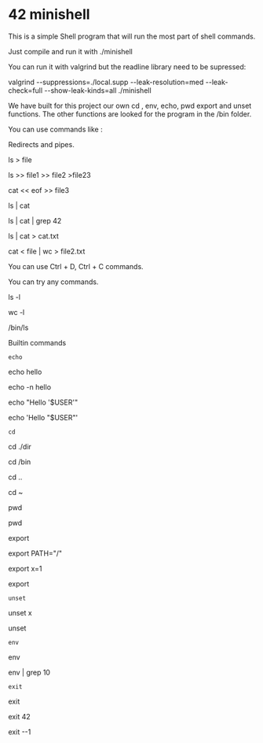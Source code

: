 # 42 minishell

This is a simple Shell program that will run the most part of shell commands.

Just compile and run it with ./minishell

You can run it with valgrind but the readline library need to be supressed:

valgrind --suppressions=./local.supp --leak-resolution=med --leak-check=full --show-leak-kinds=all ./minishell

We have built for this project our own cd , env, echo, pwd export and unset functions.
The other functions are looked for the program in the /bin folder.

You can use commands like :

Redirects and pipes.


ls > file

ls >> file1 >> file2 >file23

cat << eof >> file3

ls | cat

ls | cat | grep 42

ls | cat > cat.txt

cat < file | wc > file2.txt

You can use Ctrl + D, Ctrl + C commands.


You can try any commands.

ls -l 

wc -l 

/bin/ls

Builtin commands


    echo
    
echo hello

echo -n hello

echo "Hello '$USER'"

echo 'Hello "$USER"'

    cd
    
    
cd ./dir

cd /bin

cd ..

cd ~

  pwd
  
pwd

   export
   
export PATH="/"

export x=1

export


    unset
    
unset x

unset

    env
    
env

env | grep 10

    exit
    
exit

exit 42

exit --1
